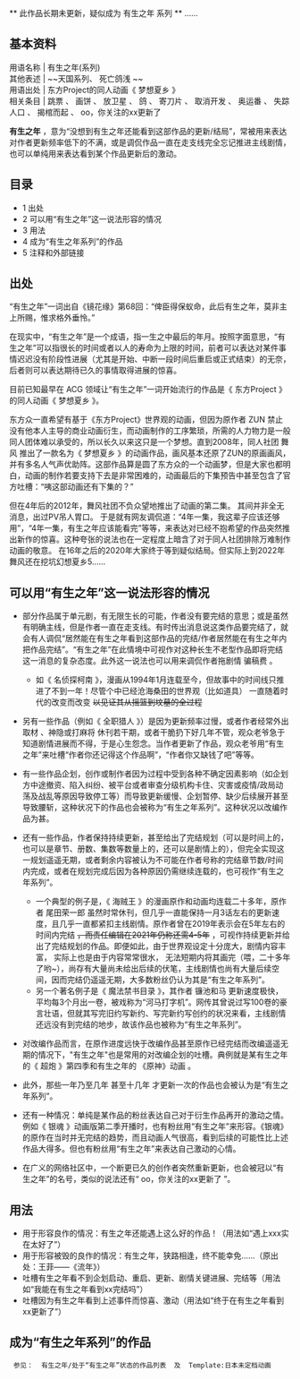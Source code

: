 ** 此作品长期未更新，疑似成为  有生之年  系列  ** ……

**基本资料**  
---  
用语名称  |  有生之年(系列)   
其他表述  |  ~~天国系列、 死亡鸽浅  ~~  
用语出处  |  东方Project的同人动画《  梦想夏乡  》   
相关条目  |  跳票  、  画饼  、  放卫星  、  鸽  、  寄刀片  、  取消开发  、  奥运番  、  失踪人口  、  揭棺而起  、  oo，你关注的xx更新了   
  
**有生之年**
，意为“没想到有生之年还能看到这部作品的更新/结局”，常被用来表达对作者更新频率低下的不满，或是调侃作品一直在走支线完全忘记推进主线剧情，也可以单纯用来表达看到某个作品更新后的激动。

##  目录

  * 1  出处 
  * 2  可以用“有生之年”这一说法形容的情况 
  * 3  用法 
  * 4  成为“有生之年系列”的作品 
  * 5  注释和外部链接 

##  出处

“有生之年”一词出自《镜花缘》第68回：“俾臣得保蚁命，此后有生之年，莫非主上所赐，惟求格外垂怜。”

在现实中，“有生之年”是一个成语，指一生之中最后的年月。按照字面意思，“有生之年”可以指很长的时间或者以人的寿命为上限的时间，前者可以表达对某件事情迟迟没有阶段性进展（尤其是开始、中断一段时间后重启或正式结束）的无奈，后者则可以表达期待已久的事情取得进展的惊喜。

目前已知最早在  ACG  领域让“有生之年”一词开始流行的作品是《  东方Project  》的同人动画《  梦想夏乡  》。

东方众一直希望有基于《东方Project》世界观的动画，但因为原作者  ZUN
禁止没有他本人主导的商业动画衍生，而动画制作的工序繁琐，所需的人力物力是一般同人团体难以承受的，所以长久以来这只是一个梦想。直到2008年，同人社团  舞风
推出了一款名为《  梦想夏乡
》的动画作品，画风基本还原了ZUN的原画画风，并有多名人气声优助阵。这部作品算是圆了东方众的一个动画梦，但是大家也都明白，动画的制作若要支持下去是非常困难的，动画最后的下集预告中甚至包含了官方吐槽：“咦这部动画还有下集的？”

但在4年后的2012年，舞风社团不负众望地推出了动画的第二集。  其间并非全无消息，出过PV吊人胃口。
于是就有网友调侃道：“4年一集，我这辈子应该还够用”，“4年一集，有生之年应该能看完”等等，来表达对已经不抱希望的作品突然推出新作的惊喜。这种夸张的说法也在一定程度上暗含了对于同人社团排除万难制作动画的敬意。
在16年之后的2020年大家终于等到疑似结局。但实际上到2022年舞风还在挖坑幻想夏乡5……

##  可以用“有生之年”这一说法形容的情况

  * 部分作品属于单元剧，有无限生长的可能，作者没有要完结的意思；或是虽然有明确主线，但是作者一直在走支线。有时传出消息说这类作品要完结了，就会有人调侃“居然能在有生之年看到这部作品的完结/作者居然能在有生之年内把作品完结”。“有生之年”在此情境中可视作对这种长生不老型作品即将完结这一消息的复杂态度。此外这一说法也可以用来调侃作者拖剧情  骗稿费  。 
    * 如《  名侦探柯南  》，漫画从1994年1月连载至今，但故事中的时间线只推进了不到一年！尽管个中已经沧海桑田的世界观（比如道具）  一直随着时代的改变而改变  ~~以见证其从摇篮到坟墓的全过程~~

  * 另有一些作品（例如《  全职猎人  》）是因为更新频率过慢，或者作者经常外出取材  、神隐或打麻将  休刊若干期，或者干脆扔下好几年不管，观众老爷急于知道剧情进展而不得，于是心生怨念。当作者更新了作品，观众老爷用“有生之年”来吐槽“作者你还记得这个作品啊”，“作者你又缺钱了吧”等等。 

  * 有一些作品企划，创作或制作者因为过程中受到各种不确定因素影响（如企划方中途撤资、陷入纠纷、被平台或者审查分级机构卡住、灾害或疫情/政局动荡及战乱等原因导致停工等）而导致更新缓慢、企划暂停、缺少后续展开甚至导致腰斩，这种状况下的作品也会被称为“有生之年系列”。这种状况以改编作品为甚。 

  * 还有一些作品，作者保持持续更新，甚至给出了完结规划（可以是时间上的，也可以是章节、册数、集数等数量上的，还可以是剧情上的），但完全实现这一规划遥遥无期，或者剩余内容被认为不可能在作者号称的完结章节数/时间内完成，或者在规划完成后因为各种原因仍需继续连载的，也可视作“有生之年系列”。 
    * 一个典型的例子是，《  海贼王  》的漫画原作和动画均连载二十多年，原作者  尾田荣一郎  虽然时常休刊，但几乎一直能保持一月3话左右的更新速度，且几乎一直都紧扣主线剧情。原作者曾在2019年表示会在5年左右的时间内完结 ~~，而责任编辑在2021年仍称还需4-5年~~ ，可视作持续更新并给出了完结规划的作品。即便如此，由于世界观设定十分庞大，剧情内容丰富，  实际上也是由于内容常常很水，  无法短期内将其画完（喂，二十多年了哟~），尚存有大量尚未给出后续的伏笔，主线剧情也尚有大量后续空间，因而完结仍遥遥无期，大多数粉丝仍认为其是“有生之年系列”。 
    * 另一个著名例子是《  魔法禁书目录  》，其作者  镰池和马  更新速度极快，平均每3个月出一卷，被戏称为“河马打字机”。网传其曾说过写100卷的豪言壮语，但就其写完旧约写新约、写完新约写创约的状况来看，主线剧情还远没有到完结的地步，故该作品也被称为“有生之年系列”。 

  * 对改编作品而言，在原作进度远快于改编作品甚至原作已经完结而改编遥遥无期的情况下，"有生之年"也是常用的对改编企划的吐槽。典例就是某有生之年的《  超炮  》第四季和有生之年的  《原神》动画  。 

  * 此外，那些一年乃至几年  甚至十几年  才更新一次的作品也会被认为是“有生之年系列”。 

  * 还有一种情况：单纯是某作品的粉丝表达自己对于衍生作品再开的激动之情。例如《  银魂  》动画版第二季开播时，也有粉丝用“有生之年”来形容。《银魂》的原作在当时并无完结的趋势，而且动画人气很高，看到后续的可能性比上述作品大得多。但也有粉丝用“有生之年”来表达自己激动的心情。 

  * 在广义的网络社区中，一个断更已久的创作者突然重新更新，也会被冠以“有生之年”的名号，类似的说法还有“  oo，你关注的xx更新了  ”。 

##  用法

  * 用于形容良作的情况：有生之年还能遇上这么好的作品！（用法如“遇上xxx实在太好了”） 
  * 用于形容被毁的良作的情况：有生之年，狭路相逢，终不能幸免……（原出处：王菲——《流年》） 
  * 吐槽有生之年看不到企划启动、重启、更新、剧情关键进展、完结等（用法如“我能在有生之年看到xx完结吗”） 
  * 吐槽因为有生之年看到上述事件而惊喜、激动（用法如“终于在有生之年看到xx更新了”） 

##  成为“有生之年系列”的作品

     参见：  有生之年/处于“有生之年”状态的作品列表  及  Template:日本未定档动画 
